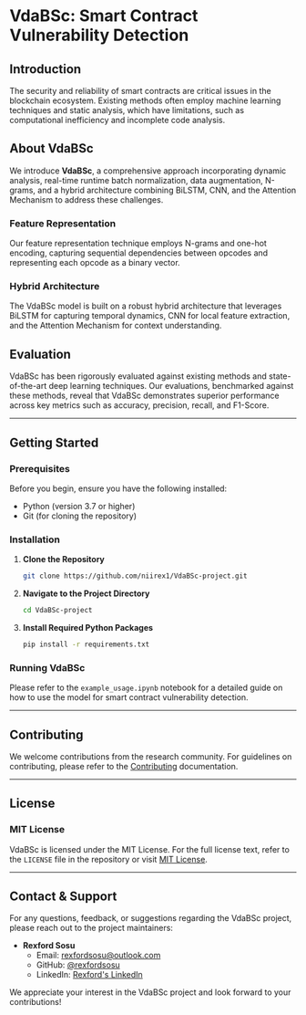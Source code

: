 # VdaBSc: Smart Contract Vulnerability Detection

## Introduction

The security and reliability of smart contracts are critical issues in the blockchain ecosystem. Existing methods often employ machine learning techniques and static analysis, which have limitations, such as computational inefficiency and incomplete code analysis. 

## About VdaBSc

We introduce **VdaBSc**, a comprehensive approach incorporating dynamic analysis, real-time runtime batch normalization, data augmentation, N-grams, and a hybrid architecture combining BiLSTM, CNN, and the Attention Mechanism to address these challenges. 

### Feature Representation

Our feature representation technique employs N-grams and one-hot encoding, capturing sequential dependencies between opcodes and representing each opcode as a binary vector.

### Hybrid Architecture

The VdaBSc model is built on a robust hybrid architecture that leverages BiLSTM for capturing temporal dynamics, CNN for local feature extraction, and the Attention Mechanism for context understanding.

## Evaluation

VdaBSc has been rigorously evaluated against existing methods and state-of-the-art deep learning techniques. Our evaluations, benchmarked against these methods, reveal that VdaBSc demonstrates superior performance across key metrics such as accuracy, precision, recall, and F1-Score.

---

## Getting Started

### Prerequisites

Before you begin, ensure you have the following installed:

- Python (version 3.7 or higher)
- Git (for cloning the repository)

### Installation

1. **Clone the Repository**

   ```bash
   git clone https://github.com/niirex1/VdaBSc-project.git
   ```

2. **Navigate to the Project Directory**

   ```bash
   cd VdaBSc-project
   ```

3. **Install Required Python Packages**

   ```bash
   pip install -r requirements.txt
   ```

### Running VdaBSc

Please refer to the `example_usage.ipynb` notebook for a detailed guide on how to use the model for smart contract vulnerability detection.

---

## Contributing

We welcome contributions from the research community. For guidelines on contributing, please refer to the [Contributing](CONTRIBUTING.md) documentation.

---

## License

### MIT License

VdaBSc is licensed under the MIT License. For the full license text, refer to the `LICENSE` file in the repository or visit [MIT License](LICENSE.md).

---

## Contact & Support

For any questions, feedback, or suggestions regarding the VdaBSc project, please reach out to the project maintainers:

- **Rexford Sosu**
  - Email: rexfordsosu@outlook.com
  - GitHub: [@rexfordsosu](https://github.com/niirex1)
  - LinkedIn: [Rexford's LinkedIn](https://www.linkedin.com/in/rexford-sosu-b4593b57/)

We appreciate your interest in the VdaBSc project and look forward to your contributions!
